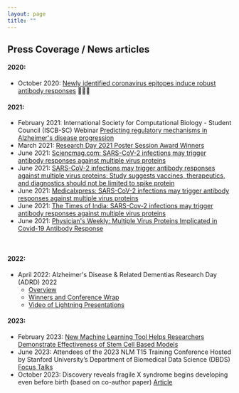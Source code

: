 ```yaml
---
layout: page
title: "" 
---
```

## Press Coverage / News articles
#### 2020:
- October 2020: [Newly identified coronavirus epitopes induce robust antibody responses](https://www.news-medical.net/news/20201012/Newly-identified-coronavirus-epitopes-induce-robust-antibody-responses.aspx) 🔬👩‍🔬<br>

#### 2021:
- February 2021: International Society for Computational Biology - Student Council (ISCB-SC) Webinar [Predicting regulatory mechanisms in Alzheimer's disease progression
](https://www.youtube.com/watch?v=ITwEzqhQnZU&list=PL_3UUp3wcnVbpTH4UfeybVhGcjyML3N2h)
- March 2021: [Research Day 2021 Poster Session Award Winners](https://www.adrc.wisc.edu/news/research-day-2021-poster-session-award-winners)
- June 2021: [Sciencmag.com: SARS-CoV-2 infections may trigger antibody responses against multiple virus proteins](https://scienmag.com/sars-cov-2-infections-may-trigger-antibody-responses-against-multiple-virus-proteins/)
- June 2021: [SARS-CoV-2 infections may trigger antibody responses against multiple virus proteins: Study suggests vaccines, therapeutics, and diagnostics should not be limited to spike protein](https://www.sciencedaily.com/releases/2021/06/210621160528.htm)
- June 2021: [Medicalxpress: SARS-CoV-2 infections may trigger antibody responses against multiple virus proteins](https://medicalxpress.com/news/2021-06-sars-cov-infections-trigger-antibody-responses.html?src_id=alt)
- June 2021: [The Times of India: SARS-Cov-2 infections may trigger antibody responses against multiple virus proteins](https://health.economictimes.indiatimes.com/news/industry/sars-cov-2-infections-may-trigger-antibody-responses-against-multiple-virus-proteins/83735250)
- June 2021: [Physician's Weekly: Multiple Virus Proteins Implicated in Covid-19 Antibody Response](https://www.physiciansweekly.com/multiple-virus-proteins-implicated-in-covid-19-antibody-response/?alm_mvr=0)
<br>

#### 2022: 
- April 2022: Alzheimer's Disease & Related Dementias Research Day (ADRD) 2022 
  - [Overview](https://www.adrc.wisc.edu/adrd2022) 
  - [Winners and Conference Wrap](https://www.adrc.wisc.edu/news/research-day-2022-poster-session-award-winners-and-conference-wrap)
  - [Video of Lightning Presentations](https://www.youtube.com/watch?v=LAAfUB3oPtQ&list=PL_3UUp3wcnVbpTH4UfeybVhGcjyML3N2h&index=5)<br>

#### 2023:
- February 2023: [New Machine Learning Tool Helps Researchers Demonstrate Effectiveness of Stem Cell Based Models](https://www.waisman.wisc.edu/2023/02/27/new-machine-learning-tool-helps-researchers-demonstrate-effectiveness-of-stem-cell-based-models/)
- June 2023: Attendees of the 2023 NLM T15 Training Conference Hosted by Stanford University’s Department of Biomedical Data Science (DBDS) [Focus Talks](https://dbds.stanford.edu/national-library-of-medicine-nlm-t15-training-conference/#focus-talks)
- October 2023: Discovery reveals fragile X syndrome begins developing even before birth (based on co-author paper) [Article](https://news.wisc.edu/discovery-reveals-fragile-x-syndrome-begins-developing-even-before-birth/)
